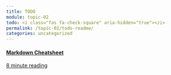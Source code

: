 ```yaml
---
title: TODO
module: topic-02
todo: <i class="fas fa-check-square" aria-hidden="true"></i>
permalink: /topic-02/todo-readme/
categories: uncategorized
---
```


<div class="row text-center">
  <div class="col-lg-4">
    <div class="bs-component">
      <div class="list-group">
        <a href="https://github.com/adam-p/markdown-here/wiki/Markdown-Cheatsheet" target="_blank" class="list-group-item">
          <i class="icon-hw fab fa-markdown"></i>
          <h4 class="list-group-item-heading">Markdown Cheatsheet</h4>
          <div class="divider-hw"></div>
          <p class="list-group-item-text"><i class="far fa-clock" aria-hidden="true"></i> 8 minute reading</p>
        </a>
      </div>
    </div>
    </div>
</div>
